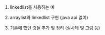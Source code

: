 1. linkedlist를 사용하는 예

2. arraylist와 linkedlist 구현 (java api 없이)

3. 기존에 했던 것들 추가 및 정리 (실사례 및 그림 등)

